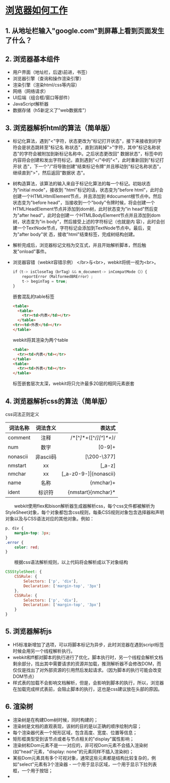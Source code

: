 # [浏览器如何工作](http://taligarsiel.com/Projects/howbrowserswork1.htm#Introduction)

## 1. 从地址栏输入"google.com"到屏幕上看到页面发生了什么？

## 2. 浏览器基本组件

* 用户界面（地址栏，后退\前进，书签）
* 浏览器引擎（查询和操作渲染引擎）
* 渲染引擎（渲染html/css等内容）
* 网络（网络请求）
* UI后端（组合框/窗口等部件）
* JavaScript解析器
* 数据存储（h5新定义了"web数据库"）
  
## 3. 浏览器解析html的算法（简单版）

* 标记化算法，遇到"<"字符，状态更改为"标记打开状态"，接下来接收到的字符会是状态跳转至"标记名   称状态"，直到消耗掉">"字符，其中"标记名称状态"的字符会被附加到新标记名称中。之后状态更改回"   数据状态"，标签中的内容将会创建和发出字符标记，直到遇到"</"中的"<"，此时重新回到"标记打开状   态"，下一个"/"将导致创建"结束标记令牌"并且移动到"标记名称状态"，继续直到">"，然后返回"数据状   态"。
* 树构造算法，该算法的输入来自于标记化算法的每一个标记。初始状态为"initial mode"，接收到   "html"标记的话，状态变为"before html"，此时会创建一个HTMLHtmlElement节点，并且添加到   #document根节点中。然后状态变为"before head"，当接收到一个"body"令牌时候，将会创建一个   HTMLHeadElement节点并添加到dom树，此时状态变为"in head"然后变为"after head"，此时会创建一   个HTMLBodyElement节点并且添加到dom树，状态变为"in body"，然后接受上述的字符标记（也就是内   容），此时会创建一个TextNode节点，字符标记会添加到TextNode节点中。最后，变为"after body"状   态，接收"html"结束标签，完成树结构创建。
* 解析完成后，浏览器标记文档为交互式，并且开始解析脚本，然后触发"onload"事件。
* 浏览器容错（webkit容错示例）
  \</br>与\<br>，webkit将统一视为\<br>。
  
  ```js
  if（t-> isCloseTag（brTag）&& m_document-> inCompatMode（））{
      reportError（MalformedBRError）;
      t-> beginTag = true;
  }
  ```

  嵌套混乱的table标签
  
  ```html
  <table>
    <table>
      <tr><td>内表</td></tr>
    </table>
  <tr><td>外表</td></tr>
  </table>
  ```

  webkit将其渲染为两个table
  
  ```html
  <table>
    <tr><td>内表</td></tr>
  </table>
  <table>
    <tr><td>外表</td></tr>
  </table>
  ```

  标签嵌套层次太深，webkit将只允许最多20层的相同元素嵌套
  
## 4. 浏览器解析css的算法（简单版）

css词法正则定义

词法名称|词法含义|表达式
---|:--:|--:
comment|注释|\/\*[^*]*\*+([^/*][^*]*\*+)*\/
num|数字|[0-9]+|[0-9]*"."[0-9]+
nonascii|非ascii码|[\200-\377]
nmstart|xx|[_a-z]|{nonascii}|{escape}
nmchar|xx|[_a-z0-9-]\|{nonascii}|{escape}
name|名称|{nmchar}+
ident|标识符|{nmstart}{nmchar}*

&emsp;&emsp;webkit使用flex和bison解析器生成器解析css，每个css文件都被解析为StyleSheet对象，每个对象都包含css规则，每条CSS规则对象包含选择器和声明对象以及与CSS语法对应的其他对象。例如：

```css
p, div {
    margin-top: 3px;
}
.error {
    color: red;
}
```

&emsp;&emsp;根据css语法解析规则，以上代码将会解析成以下对象结构</br>

```js
CSSStyleSheet: {
    CSSRule: {
        Selectors: ['p', 'div'],
        Declaration: ['margin-top', '3px']
    },
    CSSRule: {
        Selectors: ['p', 'div'],
        Declaration: ['margin-top', '3px']
    }
}
```

## 5. 浏览器解析js

* H5标准新增加了选项，可以将脚本标记为异步，此时浏览器在遇到script标签时候会用另一个线程解析执行。
* webkit和ff都对脚本的执行进行了优化，脚本执行时，另一个线程会解析文档剩余部分，找出其中需要请求的资源并加载，推测解析器不会修改DOM，而仅仅是找出了对外部资源的引用然后发起请求。（因为脚本的执行可能会改变DOM节点）
* 样式表的加载不会影响文档解析，但是，会影响到脚本的执行，所以，浏览器在加载完成样式表前，会阻止脚本的执行，这也是css建议放在头部的原因。

## 6. 渲染树

* 渲染树是在构建Dom树时候，同时构建的；
* 渲染树是文档的直观表现，该树的目的是以正确的顺序绘制内容；
* 每个渲染器代表一个矩形区域，包含高度、宽度、位置等信息；
* 矩形框类型受到该节点或者与节点相关的"display"属性影响；
* 渲染树和Dom元素不是一一对应的，非可视Dom元素不会插入渲染树(如"head"元素，"display: none"的元素同样不插入渲染树)；
* 某些Dom元素具有多个可视对象，通常这些元素都是结构比较复杂的，例如"select"元素有3个渲染器 - 一个用于显示区域，一个用于显示下拉列表框，一个用于按钮；
* 